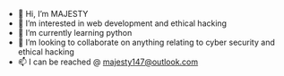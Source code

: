 - 👋 Hi, I’m MAJESTY
- 👀 I’m interested in web development and ethical hacking
- 🌱 I’m currently learning python
- 💞️ I’m looking to collaborate on anything relating to cyber security and ethical hacking
- 📫 I can be reached @ majesty147@outlook.com

<!---
majesty147/majesty147 is a ✨ special ✨ repository because its `README.md` (this file) appears on your GitHub profile.
You can click the Preview link to take a look at your changes.
--->
